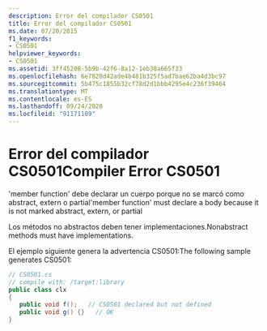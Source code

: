 ```yaml
---
description: Error del compilador CS0501
title: Error del compilador CS0501
ms.date: 07/20/2015
f1_keywords:
- CS0501
helpviewer_keywords:
- CS0501
ms.assetid: 3ff45208-5b9b-42f6-8a12-1eb38a665f33
ms.openlocfilehash: 6e7820d42ade4b481b325f5ad7bae62ba4d3bc97
ms.sourcegitcommit: 5b475c1855b32cf78d2d1bbb4295e4c236f39464
ms.translationtype: MT
ms.contentlocale: es-ES
ms.lasthandoff: 09/24/2020
ms.locfileid: "91171109"
---
```

# <a name="compiler-error-cs0501"></a><span data-ttu-id="75d6a-103">Error del compilador CS0501</span><span class="sxs-lookup"><span data-stu-id="75d6a-103">Compiler Error CS0501</span></span>

<span data-ttu-id="75d6a-104">'member function' debe declarar un cuerpo porque no se marcó como abstract, extern o partial</span><span class="sxs-lookup"><span data-stu-id="75d6a-104">'member function' must declare a body because it is not marked abstract, extern, or partial</span></span>  
  
 <span data-ttu-id="75d6a-105">Los métodos no abstractos deben tener implementaciones.</span><span class="sxs-lookup"><span data-stu-id="75d6a-105">Nonabstract methods must have implementations.</span></span>  
  
 <span data-ttu-id="75d6a-106">El ejemplo siguiente genera la advertencia CS0501:</span><span class="sxs-lookup"><span data-stu-id="75d6a-106">The following sample generates CS0501:</span></span>  
  
```csharp  
// CS0501.cs  
// compile with: /target:library  
public class clx  
{  
   public void f();   // CS0501 declared but not defined  
   public void g() {}   // OK  
}  
```
